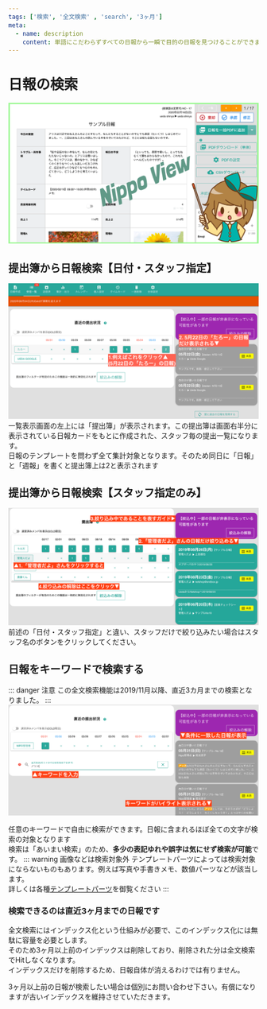 ```yaml
---
tags: ['検索', '全文検索' , 'search', '3ヶ月']
meta:
  - name: description
    content: 単語にこだわらずすべての日報から一瞬で目的の日報を見つけることができます。超高速な検索機能
---
```

# 日報の検索<Badge text="GOLD限定" type="error" />
![アイキャッチ](../../image/icatch/i19.png)


## 提出簿から日報検索【日付・スタッフ指定】
![提出簿から日報を絞り込み検索](./res/r4.png)
一覧表示画面の左上には「提出簿」が表示されます。この提出簿は画面右半分に表示されている日報カードをもとに作成された、スタッフ毎の提出一覧になります。  
日報のテンプレートを問わず全て集計対象となります。そのため同日に「日報」と「週報」を書くと提出簿上は2と表示されます

## 提出簿から日報検索【スタッフ指定のみ】
![提出簿から日報を絞り込み検索ースタッフのみ指定](./res/r5.png)
前述の「日付・スタッフ指定」と違い、スタッフだけで絞り込みたい場合はスタッフ名のボタンをクリックしてください。

## 日報をキーワードで検索する
::: danger 注意
この全文検索機能は2019/11月以降、直近3カ月までの検索となりました。
:::
![全文検索で目的の日報を簡単に探し出せます](./res/r6.png)

任意のキーワードで自由に検索ができます。日報に含まれるほぼ全ての文字が検索の対象となります  
検索は「あいまい検索」のため、**多少の表記ゆれや誤字は気にせず検索が可能**です。
::: warning 画像などは検索対象外
テンプレートパーツによっては検索対象にならないものもあります。例えば写真や手書きメモ、数値パーツなどが該当します。  
詳しくは各種[テンプレートパーツ](/manual/template/text)を御覧ください
:::

### 検索できるのは直近3ヶ月までの日報です
全文検索にはインデックス化という仕組みが必要で、このインデックス化には無駄に容量を必要とします。  
そのため3ヶ月以上前のインデックスは削除しており、削除された分は全文検索でHitしなくなります。  
インデックスだけを削除するため、日報自体が消えるわけでは有りません。  

3ヶ月以上前の日報が検索したい場合は個別にお問い合わせ下さい。有償になりますが古いインデックスを維持させていただきます。